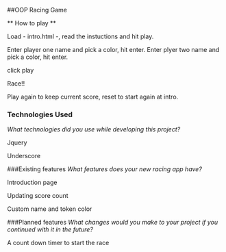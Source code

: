 ##OOP Racing Game

** How to play **

Load - intro.html -, read the instuctions and hit play.

Enter player one name and pick a color, hit enter.
Enter plyer two name and pick a color, hit enter.

click play

Race!!

Play again to keep current score, reset to start again at intro.


### Technologies Used
*What technologies did you use while developing this project?*

Jquery

Underscore



###Existing features
*What features does your new racing app have?*

Introduction page

Updating score count

Custom name and token color



###Planned features
*What changes would you make to your project if you continued with it in the future?*

A count down timer to start the race
